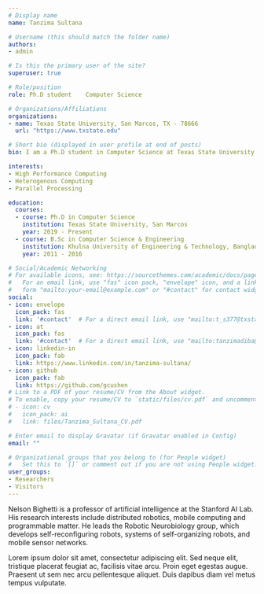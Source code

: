 ```yaml
---
# Display name
name: Tanzima Sultana

# Username (this should match the folder name)
authors:
- admin

# Is this the primary user of the site?
superuser: true

# Role/position
role: Ph.D student    Computer Science

# Organizations/Affiliations
organizations:
- name: Texas State University, San Marcos, TX - 78666
  url: "https://www.txstate.edu"

# Short bio (displayed in user profile at end of posts)
bio: I am a Ph.D student in Computer Science at Texas State University started from Fall 2019. 

interests:
- High Performance Computing
- Heterogenous Computing
- Parallel Processing

education:
  courses:
  - course: Ph.D in Computer Science
    institution: Texas State University, San Marcos
    year: 2019 - Present
  - course: B.Sc in Computer Science & Engineering
    institution: Khulna University of Engineering & Technology, Bangladesh
    year: 2011 - 2016

# Social/Academic Networking
# For available icons, see: https://sourcethemes.com/academic/docs/page-builder/#icons
#   For an email link, use "fas" icon pack, "envelope" icon, and a link in the
#   form "mailto:your-email@example.com" or "#contact" for contact widget.
social:
- icon: envelope
  icon_pack: fas
  link: '#contact'  # For a direct email link, use "mailto:t_s377@txstate.edu"
- icon: at
  icon_pack: fas
  link: '#contact'  # For a direct email link, use "mailto:tanzimadiba@Gmail.com"
- icon: linkedin-in
  icon_pack: fab 
  link: https://www.linkedin.com/in/tanzima-sultana/
- icon: github
  icon_pack: fab
  link: https://github.com/gcushen
# Link to a PDF of your resume/CV from the About widget.
# To enable, copy your resume/CV to `static/files/cv.pdf` and uncomment the lines below.
# - icon: cv
#   icon_pack: ai
#   link: files/Tanzima_Sultana_CV.pdf

# Enter email to display Gravatar (if Gravatar enabled in Config)
email: ""

# Organizational groups that you belong to (for People widget)
#   Set this to `[]` or comment out if you are not using People widget.
user_groups:
- Researchers
- Visitors
---
```


Nelson Bighetti is a professor of artificial intelligence at the Stanford AI Lab. His research interests include distributed robotics, mobile computing and programmable matter. He leads the Robotic Neurobiology group, which develops self-reconfiguring robots, systems of self-organizing robots, and mobile sensor networks.

Lorem ipsum dolor sit amet, consectetur adipiscing elit. Sed neque elit, tristique placerat feugiat ac, facilisis vitae arcu. Proin eget egestas augue. Praesent ut sem nec arcu pellentesque aliquet. Duis dapibus diam vel metus tempus vulputate.
